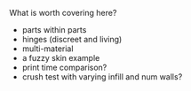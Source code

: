 What is worth covering here?
- parts within parts
- hinges (discreet and living)
- multi-material
- a fuzzy skin example
- print time comparison?
- crush test with varying infill and num walls?


